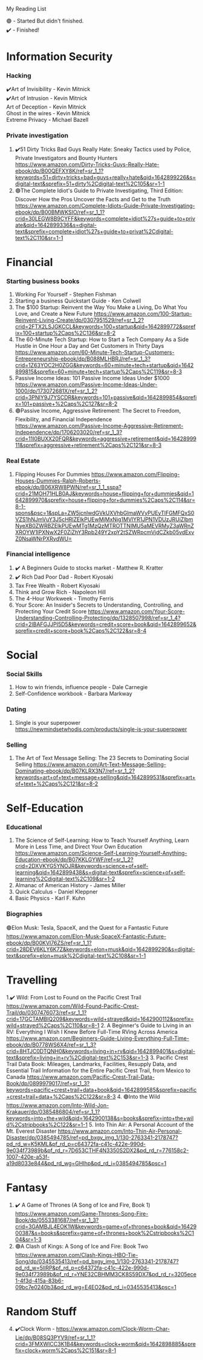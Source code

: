 My Reading List

🟣 - Started But didn't finished. <br>
✔️ - Finished!

# Information Security

### Hacking

✔️Art of Invisibility - Kevin Mitnick<br>
✔️Art of Intrusion - Kevin Mitnick<br>
Art of Deception - Kevin Mitnick<br>
Ghost in the wires - Kevin Mitnick<br>
Extreme Privacy - Michael Bazell<br>

### Private investigation
1. ✔️51 Dirty Tricks Bad Guys Really Hate: Sneaky Tactics used by Police, Private Investigators and Bounty Hunters https://www.amazon.com/Dirty-Tricks-Guys-Really-Hate-ebook/dp/B00QEFXY8K/ref=sr_1_1?keywords=51+dirty+tricks+bad+guys+really+hate&qid=1642899226&s=digital-text&sprefix=51+dirty%2Cdigital-text%2C105&sr=1-1
2. 🟣The Complete Idiot's Guide to Private Investigating, Third Edition: Discover How the Pros Uncover the Facts and Get to the Truth https://www.amazon.com/Complete-Idiots-Guide-Private-Investigating-ebook/dp/B00BMWKSIO/ref=sr_1_1?crid=30LEGW8B9CYFF&keywords=complete+idiot%27s+guide+to+private&qid=1642899336&s=digital-text&sprefix=complete+idiot%27s+guide+to+privat%2Cdigital-text%2C110&sr=1-1

# Financial

### Starting business books

1. Working For Yourself - Stephen Fishman<br>
2. Starting a business Quickstart Guide - Ken Colwell<br>
3. The $100 Startup: Reinvent the Way You Make a Living, Do What You Love, and Create a New Future https://www.amazon.com/100-Startup-Reinvent-Living-Create/dp/0307951529/ref=sr_1_2?crid=2FTX2LSJGKCCL&keywords=100+startup&qid=1642899772&sprefix=100+startup%2Caps%2C136&sr=8-2
4. The 60-Minute Tech Startup: How to Start a Tech Company As a Side Hustle in One Hour a Day and Get Customers in Thirty Days https://www.amazon.com/60-Minute-Tech-Startup-Customers-Entrepreneurship-ebook/dp/B088MLHBRJ/ref=sr_1_3?crid=1Z63YOC2H0ZGG&keywords=60+minute+tech+startup&qid=1642899815&sprefix=60+minute+tech+startup%2Caps%2C119&sr=8-3
5. Passive Income Ideas: 101 Passive Income Ideas Under $1000 https://www.amazon.com/Passive-Income-Ideas-Under-1000/dp/173072681X/ref=sr_1_2?crid=3PNIY9J7YSCDR&keywords=101+passive&qid=1642899854&sprefix=101+passive+%2Caps%2C127&sr=8-2
6. 🟣Passive Income, Aggressive Retirement: The Secret to Freedom, Flexibility, and Financial Independence https://www.amazon.com/Passive-Income-Aggressive-Retirement-Independence/dp/1706203020/ref=sr_1_3?crid=11I0BUXX20FQR&keywords=aggressive+retirement&qid=1642899911&sprefix=aggressive+retirement%2Caps%2C121&sr=8-3

### Real Estate
1. Flipping Houses For Dummies https://www.amazon.com/Flipping-Houses-Dummies-Ralph-Roberts-ebook/dp/B06XRW8PWN/ref=sr_1_1_sspa?crid=21MOH71HLB0AJ&keywords=house+flipping+for+dummies&qid=1642899970&sprefix=house+flipping+for+dummies%2Caps%2C114&sr=8-1-spons&psc=1&spLa=ZW5jcnlwdGVkUXVhbGlmaWVyPUEyTlFGMFQxS0VZS1hNJmVuY3J5cHRlZElkPUEwMjMxNjg1MVlYR1JPN1VDUzJRUiZlbmNyeXB0ZWRBZElkPUEwMTg1MzQzMTROTTNIMU5aMEVRMyZ3aWRnZXROYW1lPXNwX2F0ZiZhY3Rpb249Y2xpY2tSZWRpcmVjdCZkb05vdExvZ0NsaWNrPXRydWU=

### Financial intelligence

1. ✔️ A Beginners Guide to stocks market - Matthew R. Kratter<br>
2. ✔️ Rich Dad Poor Dad - Robert Kiyosaki<br>
3. Tax Free Wealth - Robert Kiyosaki<br>
4. Think and Grow Rich - Napoleon Hill<br>
5. The 4-Hour Workweek - Timothy Ferris<br>
6. Your Score: An Insider's Secrets to Understanding, Controlling, and Protecting Your Credit Score https://www.amazon.com/Your-Score-Understanding-Controlling-Protecting/dp/1328507998/ref=sr_1_4?crid=2IBAFGJJPI5D5&keywords=credit+score+book&qid=1642899652&sprefix=credit+score+book%2Caps%2C122&sr=8-4

# Social

### Social Skills

1. How to win friends, influence people - Dale Carnegie<br>
2. Self-Confidence workbook - Barbara Markway<br>

### Dating 
1. Single is your superpower https://newmindsetwhodis.com/products/single-is-your-superpower

### Selling
1. The Art of Text Message Selling: The 23 Secrets to Dominating Social Selling https://www.amazon.com/Art-Text-Message-Selling-Dominating-ebook/dp/B07KLRX3N7/ref=sr_1_2?keywords=art+of+text+message+selling&qid=1642899531&sprefix=art+of+text+%2Caps%2C121&sr=8-2


# Self-Education

### Educational
1. The Science of Self-Learning: How to Teach Yourself Anything, Learn More in Less Time, and Direct Your Own Education https://www.amazon.com/Science-Self-Learning-Yourself-Anything-Education-ebook/dp/B07KKLGYWF/ref=sr_1_2?crid=2DXVKYG5YNOJR&keywords=science+of+self-learning&qid=1642899438&s=digital-text&sprefix=science+of+self-learning%2Cdigital-text%2C109&sr=1-2
2. Almanac of American History - James Miller
3. Quick Calculus - Daniel Kleppner
4. Basic Physics - Karl F. Kuhn
### Biographies
🟣Elon Musk: Tesla, SpaceX, and the Quest for a Fantastic Future https://www.amazon.com/Elon-Musk-SpaceX-Fantastic-Future-ebook/dp/B00KVI76ZS/ref=sr_1_1?crid=28DEV6KLY6K7Z&keywords=elon+musk&qid=1642899290&s=digital-text&sprefix=elon+musk%2Cdigital-text%2C108&sr=1-1

# Travelling

1.✔️ Wild: From Lost to Found on the Pacific Crest Trail https://www.amazon.com/Wild-Found-Pacific-Crest-Trail/dp/0307476073/ref=sr_1_1?crid=17GCTAMBIQ209&keywords=wild+strayed&qid=1642900112&sprefix=wild+strayed%2Caps%2C110&sr=8-1
2. A Beginner's Guide to Living in an RV: Everything I Wish I Knew Before Full-Time RVing Across America  https://www.amazon.com/Beginners-Guide-Living-Everything-Full-Time-ebook/dp/B0778WS6X4/ref=sr_1_3?crid=8HTJC0DTQNH0&keywords=living+in+rv&qid=1642899401&s=digital-text&sprefix=living+in+rv%2Cdigital-text%2C153&sr=1-3
3. Pacific Crest Trail Data Book: Mileages, Landmarks, Facilities, Resupply Data, and Essential Trail Information for the Entire Pacific Crest Trail, from Mexico to Canada https://www.amazon.com/Pacific-Crest-Trail-Data-Book/dp/0899979017/ref=sr_1_3?keywords=pacific+crest+trail+data+book&qid=1642899585&sprefix=pacific+crest+trail+data+%2Caps%2C122&sr=8-3
4. 🟣Into the Wild https://www.amazon.com/Into-Wild-Jon-Krakauer/dp/0385486804/ref=sr_1_1?keywords=into+the+wild&qid=1642900138&s=books&sprefix=into+the+wild%2Cstripbooks%2C122&sr=1-1
5. Into Thin Air: A Personal Account of the Mt. Everest Disaster https://www.amazon.com/Into-Thin-Air-Personal-Disaster/dp/0385494785/ref=pd_bxgy_img_1/130-2763341-2178747?pd_rd_w=K5KML&pf_rd_p=c64372fa-c41c-422e-990d-9e034f73989b&pf_rd_r=7D653CTHF4N3350S2DX2&pd_rd_r=776158c2-1007-420e-a53f-a19d8033e844&pd_rd_wg=GHIhp&pd_rd_i=0385494785&psc=1

# Fantasy
1. ✔️ A Game of Thrones (A Song of Ice and Fire, Book 1) https://www.amazon.com/Game-Thrones-Song-Fire-Book/dp/0553381687/ref=sr_1_3?crid=3GAMBJL4EOK1W&keywords=game+of+thrones+book&qid=1642900387&s=books&sprefix=game+of+thrones+book%2Cstripbooks%2C104&sr=1-3
2. 🟣A Clash of Kings: A Song of Ice and Fire: Book Two https://www.amazon.com/Clash-Kings-HBO-Tie-Song/dp/0345535413/ref=pd_bxgy_img_1/130-2763341-2178747?pd_rd_w=5lIRP&pf_rd_p=c64372fa-c41c-422e-990d-9e034f73989b&pf_rd_r=YNE32CBHMM3CK8S59DX7&pd_rd_r=3205ece1-4f3d-415a-83b6-09bc7e0240b3&pd_rd_wg=E4EO2&pd_rd_i=0345535413&psc=1

# Random Stuff

4. ✔️Clock Worm - https://www.amazon.com/Clock-Worm-Char-Lie/dp/B08SQ3PYV9/ref=sr_1_1?crid=3FMXWICC3K1B4&keywords=clock+worm&qid=1642898885&sprefix=clock+worm%2Caps%2C151&sr=8-1
